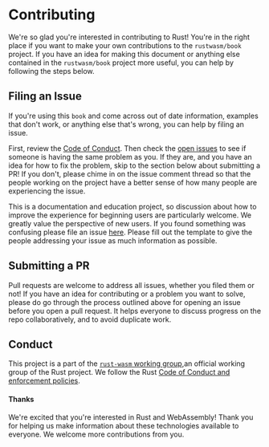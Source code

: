 # Contributing

We're so glad you're interested in contributing to Rust! You're in the right
place if you want to make your own contributions to the `rustwasm/book` project.
If you have an idea for making this document or anything else contained in the 
`rustwasm/book` project more useful, you can help by following the steps below.

## Filing an Issue

If you're using this `book` and come across out of date information, examples 
that don't work, or anything else that's wrong, you can help by filing an issue.

First, review the [Code of Conduct][coc]. Then check the
[open issues][open-issues] to see if someone is having 
the same problem as you. If they are, and you have an idea for how to fix the problem,
skip to the section below about submitting a PR! If you don't, please chime in on the
issue comment thread so that the people working on the project have a better sense of
how many people are experiencing the issue.

This is a documentation and education project, so discussion about how to improve
the experience for beginning users are particularly welcome. We greatly value the 
perspective of new users. If you found something was confusing please file an issue
[here][new-issues]. Please fill out the template to give the
people addressing your issue as much information as possible.


## Submitting a PR

Pull requests are welcome to address all issues, whether you filed them or not! If
you have an idea for contributing or a problem you want to solve, please do 
go through the process outlined above for opening an issue before you open
a pull request. It helps everyone to discuss progress on the repo collaboratively,
and to avoid duplicate work.

## Conduct

This project is a part of the [`rust-wasm` working group][rust-wg],an official working 
group of the Rust project. We follow the Rust 
[Code of Conduct and enforcement policies][coc].


#### Thanks

We're excited that you're interested in Rust and WebAssembly! Thank you for 
helping us make information about these technologies available to everyone. We
welcome more contributions from you.

[rust-wg]: https://github.com/rustwasm/team
[coc]: https://github.com/rustwasm/book/blob/master/CODE_OF_CONDUCT.md
[new-issues]: https://github.com/rustwasm/book/issues/new
[open-issues]: https://github.com/rustwasm/book/issues
